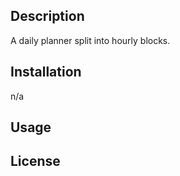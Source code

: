 ## Description
A daily planner split into hourly blocks.  

## Installation
n/a

## Usage

## License
